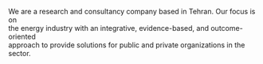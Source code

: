 We are a research and consultancy company based in Tehran. Our focus is on    
the energy industry with an integrative, evidence-based, and outcome-oriented    
approach to provide solutions for public and private organizations in the sector.    
